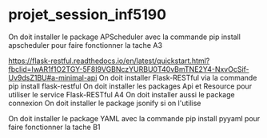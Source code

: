 # projet_session_inf5190

On doit installer le package APScheduler avec la commande pip install apscheduler  pour faire fonctionner la tache A3

https://flask-restful.readthedocs.io/en/latest/quickstart.html?fbclid=IwAR1f1O2TGY-5F8I9VGBNczYURBU0T40vBmTNE2Y4-NxvOcSif-Uv9dsZ1BU#a-minimal-api
On doit installer Flask-RESTful via la commande pip install flask-restful
On doit installer les packages Api et Resource pour utiliser le service Flask-RESTful A4
On doit installer aussi le package connexion
On doit installer le package jsonify si on l'utilise

On doit installer le package YAML avec la commande pip install pyyaml pour faire fonctionner la tache B1
